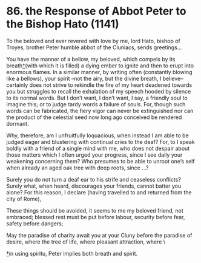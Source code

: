 # 86. the Response of Abbot Peter to the Bishop Hato (1141)

To the beloved and ever revered with love by me, lord Hato, bishop of Troyes, brother Peter humble abbot of the Cluniacs, sends greetings…

You have the manner of a bellow, my beloved, which compels by its breath[†](applewebdata://8C9FE2DC-2A50-4C62-AB5D-C85A9A3D48ED#\_ftn1)(with which it is filled) a dying ember to ignite and then to erupt into enormous flames. In a similar manner, by writing often (constantly blowing like a bellows), your spirit –not the airy, but the divine breath, I believe– certainly does not strive to rekindle the fire of my heart deadened towards you but struggles to recall the exhalation of my speech hooded by silence to its normal words. But I don’t want, I don’t want, I say, a friendly soul to imagine this; or to judge tardy words a failure of souls. For, though such words can be fabricated, the fiery vigor can never be extinguished nor can the product of the celestial seed now long ago conceived be rendered dormant.

Why, therefore, am I unfruitfully loquacious, when instead I am able to be judged eager and blustering with continual cries to the deaf? For, to I speak boldly with a friend of a single mind with me, who does not despair about those matters which I often urged your progress, since I see daily your weakening concerning them? Who presumes to be able to unroot one’s self when already an aged oak tree with deep roots, since ...?

Surely you do not turn a deaf ear to his strife and ceaseless conflicts? Surely what, when heard, discourages your friends, cannot batter you alone? For this reason, I declare (having travelled to and returned from the city of Rome),&#x20;

These things should be avoided, it seems to me my beloved friend, not embraced; blessed rest must be put before labour, security before fear, safety before dangers;&#x20;

May the paradise of charity await you at your Cluny before the paradise of desire, where the tree of life, where pleasant attraction, where   \


[†](applewebdata://8C9FE2DC-2A50-4C62-AB5D-C85A9A3D48ED#\_ftnref1)in using spiritu, Peter implies both breath and spirit.
